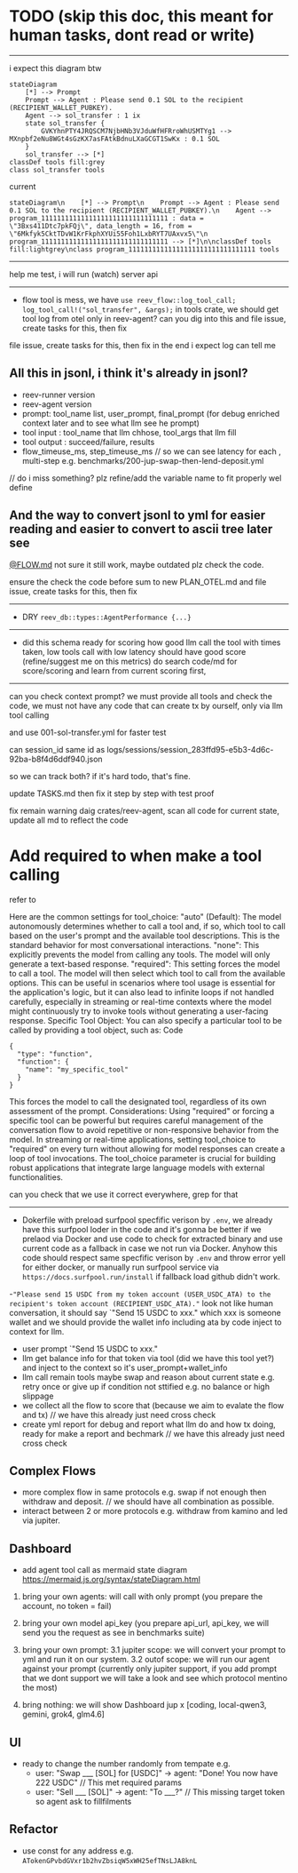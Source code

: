 # TODO (skip this doc, this meant for human tasks, dont read or write)

---

i expect this diagram btw
```
stateDiagram
    [*] --> Prompt
    Prompt --> Agent : Please send 0.1 SOL to the recipient (RECIPIENT_WALLET_PUBKEY).
    Agent --> sol_transfer : 1 ix
    state sol_transfer {
        GVKYhnPTY4JRQSCM7NjbHNb3VJduWfHFRroWhUSMTYg1 --> MXnpbf2eNu8WGt4sGzKX7asFAtkBdnuLXaGCGT1SwKx : 0.1 SOL
    }
    sol_transfer --> [*]
classDef tools fill:grey
class sol_transfer tools
```
current
```
stateDiagram\n    [*] --> Prompt\n    Prompt --> Agent : Please send 0.1 SOL to the recipient (RECIPIENT_WALLET_PUBKEY).\n    Agent --> program_11111111111111111111111111111111 : data = \"3Bxs411Dtc7pkFQj\", data_length = 16, from = \"6Mkfyk5CktTDvW1KrFkphXYUi55Foh1LxbRYT7UAxvx5\"\n    program_11111111111111111111111111111111 --> [*]\n\nclassDef tools fill:lightgrey\nclass program_11111111111111111111111111111111 tools
```

---

help me test, i will run (watch) server api

---

- flow tool is mess, we have `use reev_flow::log_tool_call; log_tool_call!("sol_transfer", &args);` in tools crate, we should get tool log from otel only in reev-agent? can you dig into this and
file issue, create tasks for this, then fix

file issue, create tasks for this, then fix
in the end i expect log can tell me

## All this in jsonl, i think it's already in jsonl?
- reev-runner version
- reev-agent version
- prompt: tool_name list, user_prompt, final_prompt (for debug enriched context later and to see what llm see he prompt)
- tool input : tool_name that llm chhose, tool_args that llm fill
- tool output : succeed/failure, results
- flow_timeuse_ms, step_timeuse_ms // so we can see latency for each , multi-step e.g. benchmarks/200-jup-swap-then-lend-deposit.yml

// do i miss something? plz refine/add the variable name to fit properly wel define

## And the way to convert jsonl to yml for easier reading and easier to convert to ascii tree later see
[@FLOW.md](zed:///agent/file?path=%2FUsers%2Fkatopz%2Fgit%2Fgist%2Freev%2FFLOW.md) not sure it still work, maybe outdated plz check the code.

ensure the check the code before sum to new PLAN_OTEL.md and file issue, create tasks for this, then fix

---

- DRY `reev_db::types::AgentPerformance {...}`

---

- did this schema ready for scoring how good llm call the tool with times taken, low tools call with low latency should have good score (refine/suggest me on this metrics) do search code/md for score/scoring and learn from current scoring first,

---

can you check context prompt? we must provide all tools
and check the code, we must not have any code that can create tx by ourself, only via llm tool calling

and use 001-sol-transfer.yml for faster test

can session_id same id as logs/sessions/session_283ffd95-e5b3-4d6c-92ba-b8f4d6ddf940.json

so we can track both? if it's hard todo, that's fine.


update TASKS.md then fix it step by step with test proof

fix remain warning daig crates/reev-agent, scan all code for current state, update all md to reflect the code


# Add required to when make a tool calling
refer to

Here are the common settings for tool_choice:
"auto" (Default): The model autonomously determines whether to call a tool and, if so, which tool to call based on the user's prompt and the available tool descriptions. This is the standard behavior for most conversational interactions.
"none": This explicitly prevents the model from calling any tools. The model will only generate a text-based response.
"required": This setting forces the model to call a tool. The model will then select which tool to call from the available options. This can be useful in scenarios where tool usage is essential for the application's logic, but it can also lead to infinite loops if not handled carefully, especially in streaming or real-time contexts where the model might continuously try to invoke tools without generating a user-facing response.
Specific Tool Object: You can also specify a particular tool to be called by providing a tool object, such as:
Code

    {
      "type": "function",
      "function": {
        "name": "my_specific_tool"
      }
    }
This forces the model to call the designated tool, regardless of its own assessment of the prompt.
Considerations:
Using "required" or forcing a specific tool can be powerful but requires careful management of the conversation flow to avoid repetitive or non-responsive behavior from the model.
In streaming or real-time applications, setting tool_choice to "required" on every turn without allowing for model responses can create a loop of tool invocations.
The tool_choice parameter is crucial for building robust applications that integrate large language models with external functionalities.

can you check that we use it correct everywhere, grep for that

---

- Dokerfile with preload surfpool specfific verison by `.env`, we already have this surfpool loder in the code and it's gonna be better if we prelaod via Docker and use code to check for extracted binary and use current code as a fallback in case we not run via Docker. Anyhow this code should respect same specfific verison by `.env` and throw error yell for either docker, or manually run surfpool service via `https://docs.surfpool.run/install` if fallback load github didn't work.

-`"Please send 15 USDC from my token account (USER_USDC_ATA) to the recipient's token account (RECIPIENT_USDC_ATA)."` look not like human conversation, it should say `"Send 15 USDC to xxx." which xxx is someone wallet and we should provide the wallet info including ata by code inject to context for llm.
  - user prompt `"Send 15 USDC to xxx."
  - llm get balance info for that token via tool (did we have this tool yet?) and inject to the context so it's user_prompt+wallet_info
  - llm call remain tools maybe swap and reason about current state e.g. retry once or give up if condition not sttified e.g. no balance or high slippage
  - we collect all the flow to score that (because we aim to evalate the flow and tx) // we have this already just need cross check
  - create yml report for debug and report what llm do and how tx doing, ready for make a report and bechmark // we have this already just need cross check

## Complex Flows
- more complex flow in same protocols e.g. swap if not enough then withdraw and deposit. // we should have all combination as possible.
- interact between 2 or more protocols e.g. withdraw from kamino and led via jupiter.

## Dashboard

- add agent tool call as mermaid state diagram https://mermaid.js.org/syntax/stateDiagram.html

1. bring your own agents: will call with only prompt (you prepare the account, no token = fail)

2. bring your own model api_key (you prepare api_url, api_key, we will send you the request as see in benchmarks suite)

3. bring your own prompt:
   3.1 jupiter scope: we will convert your prompt to yml and run it on our system.
   3.2 outof scope: we will run our agent against your prompt (currently only jupiter support, if you add prompt that we dont support we will take a look and see which protocol mentino the most)

4. bring nothing: we will show Dashboard jup x [coding, local-qwen3, gemini, grok4, glm4.6]

## UI

- ready to change the number randomly from tempate e.g.
  - user: "Swap ___ [SOL] for [USDC]" → agent: "Done! You now have 222 USDC" // This met required params
  - user: "Sell ___ [SOL]" → agent: "To ___?" // This missing target token so agent ask to fillfilments

## Refactor
- use const for any address e.g. `ATokenGPvbdGVxr1b2hvZbsiqW5xWH25efTNsLJA8knL`
